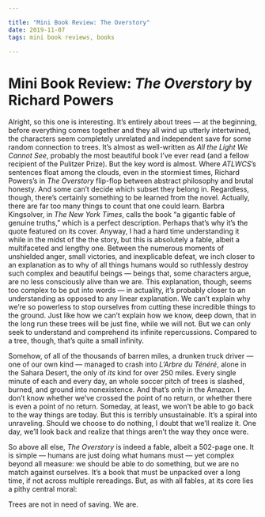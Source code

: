 ```yaml
---

title: "Mini Book Review: The Overstory"
date: 2019-11-07
tags: mini book reviews, books

---
```


# Mini Book Review: *The Overstory* by Richard Powers

Alright, so this one is interesting. It’s entirely about trees — at the beginning, before everything comes together and they all wind up utterly intertwined, the characters seem completely unrelated and independent save for some random connection to trees. It’s almost as well-written as *All the Light We Cannot See*, probably the most beautiful book I’ve ever read (and a fellow recipient of the Pulitzer Prize). But the key word is almost. Where *ATLWCS*’s sentences float among the clouds, even in the stormiest times, Richard Powers’s in *The Overstory* flip-flop between abstract philosophy and brutal honesty. And some can’t decide which subset they belong in. Regardless, though, there’s certainly something to be learned from the novel. Actually, there are far too many things to count that one could learn. Barbra Kingsolver, in *The New York Times*, calls the book “a gigantic fable of genuine truths,” which is a perfect description. Perhaps that’s why it’s the quote featured on its cover. Anyway, I had a hard time understanding it while in the midst of the the story, but this is absolutely a fable, albeit a multifaceted and lengthy one. Between the numerous moments of unshielded anger, small victories, and inexplicable defeat, we inch closer to an explanation as to why of all things humans would so ruthlessly destroy such complex and beautiful beings — beings that, some characters argue, are no less consciously alive than we are. This explanation, though, seems too complex to be put into words — in actuality, it’s probably closer to an understanding as opposed to any linear explanation. We can’t explain why we’re so powerless to stop ourselves from cutting these incredible things to the ground. Just like how we can’t explain how we know, deep down, that in the long run these trees will be just fine, while we will not. But we can only seek to understand and comprehend its infinite repercussions. Compared to a tree, though, that’s quite a small infinity.

Somehow, of all of the thousands of barren miles, a drunken truck driver — one of our own kind — managed to crash into *L’Arbre du Ténéré*, alone in the Sahara Desert, the only of *its* kind for over 250 miles. Every single minute of each and every day, an whole soccer pitch of trees is slashed, burned, and ground into nonexistence. And that’s only in the Amazon. I don’t know whether we’ve crossed the point of no return, or whether there is even a point of no return. Someday, at least, we won’t be able to go back to the way things are today. But this is terribly unsustainable. It’s a spiral into unraveling. Should we choose to do nothing, I doubt that we’ll realize it. One day, we’ll look back and realize that things aren’t the way they once were.

So above all else, *The Overstory* is indeed a fable, albeit a 502-page one. It is simple — humans are just doing what humans must — yet complex beyond all measure: we should be able to do something, but we are no match against ourselves. It’s a book that must be unpacked over a long time, if not across multiple rereadings. But, as with all fables, at its core lies a pithy central moral:

Trees are not in need of saving. We are.
